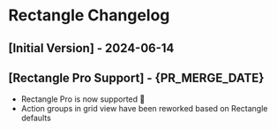 # Rectangle Changelog

## [Initial Version] - 2024-06-14

## [Rectangle Pro Support] - {PR_MERGE_DATE}

- Rectangle Pro is now supported 🎉
- Action groups in grid view have been reworked based on Rectangle defaults
